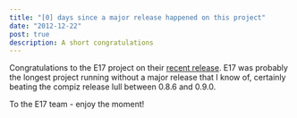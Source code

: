 ```yaml
---
title: "[0] days since a major release happened on this project"
date: "2012-12-22"
post: true
description: A short congratulations
---
```


Congratulations to the E17 project on their [recent release](http://enlightenment.org/p.php?p=news/show&l=en&news_id=77). E17 was probably the longest project running without a major release that I know of, certainly beating the compiz release lull between 0.8.6 and 0.9.0.

To the E17 team - enjoy the moment!
